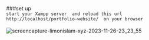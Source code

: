 ###set up
<br/>
``` start your Xampp server  and reload this url http://localhost/portfolio-website/  on your browser ```
<br/> <br/>
![screencapture-limonislam-xyz-2023-11-26-23_23_55](https://github.com/Limon714/limonislam/assets/72975868/46fcdb43-2bbb-4284-a218-a6242bc54e24)
